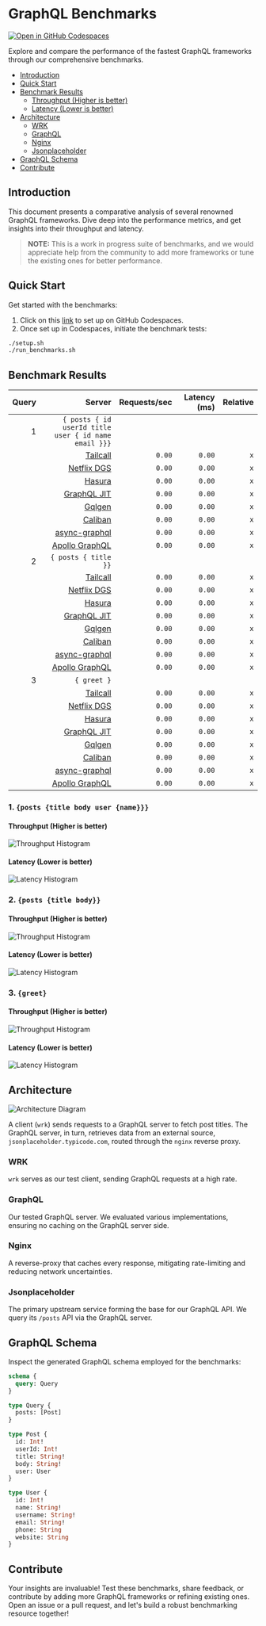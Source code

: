 # GraphQL Benchmarks <!-- omit from toc -->

[![Open in GitHub Codespaces](https://github.com/codespaces/badge.svg)](https://codespaces.new/tailcallhq/graphql-benchmarks)

Explore and compare the performance of the fastest GraphQL frameworks through our comprehensive benchmarks.

- [Introduction](#introduction)
- [Quick Start](#quick-start)
- [Benchmark Results](#benchmark-results)
  - [Throughput (Higher is better)](#throughput-higher-is-better)
  - [Latency (Lower is better)](#latency-lower-is-better)
- [Architecture](#architecture)
  - [WRK](#wrk)
  - [GraphQL](#graphql)
  - [Nginx](#nginx)
  - [Jsonplaceholder](#jsonplaceholder)
- [GraphQL Schema](#graphql-schema)
- [Contribute](#contribute)

[Tailcall]: https://github.com/tailcallhq/tailcall
[Gqlgen]: https://github.com/99designs/gqlgen
[Apollo GraphQL]: https://github.com/apollographql/apollo-server
[Netflix DGS]: https://github.com/netflix/dgs-framework
[Caliban]: https://github.com/ghostdogpr/caliban
[async-graphql]: https://github.com/async-graphql/async-graphql
[Hasura]: https://github.com/hasura/graphql-engine
[GraphQL JIT]: https://github.com/zalando-incubator/graphql-jit

## Introduction

This document presents a comparative analysis of several renowned GraphQL frameworks. Dive deep into the performance metrics, and get insights into their throughput and latency.

> **NOTE:** This is a work in progress suite of benchmarks, and we would appreciate help from the community to add more frameworks or tune the existing ones for better performance.

## Quick Start

Get started with the benchmarks:

1. Click on this [link](https://codespaces.new/tailcallhq/graphql-benchmarks) to set up on GitHub Codespaces.
2. Once set up in Codespaces, initiate the benchmark tests:

```bash
./setup.sh
./run_benchmarks.sh
```

## Benchmark Results

<!-- PERFORMANCE_RESULTS_START -->

| Query | Server | Requests/sec | Latency (ms) | Relative |
|-------:|--------:|--------------:|--------------:|---------:|
| 1 | `{ posts { id userId title user { id name email }}}` |
|| [Tailcall] | `0.00` | `0.00` | `x` |
|| [Netflix DGS] | `0.00` | `0.00` | `x` |
|| [Hasura] | `0.00` | `0.00` | `x` |
|| [GraphQL JIT] | `0.00` | `0.00` | `x` |
|| [Gqlgen] | `0.00` | `0.00` | `x` |
|| [Caliban] | `0.00` | `0.00` | `x` |
|| [async-graphql] | `0.00` | `0.00` | `x` |
|| [Apollo GraphQL] | `0.00` | `0.00` | `x` |
| 2 | `{ posts { title }}` |
|| [Tailcall] | `0.00` | `0.00` | `x` |
|| [Netflix DGS] | `0.00` | `0.00` | `x` |
|| [Hasura] | `0.00` | `0.00` | `x` |
|| [GraphQL JIT] | `0.00` | `0.00` | `x` |
|| [Gqlgen] | `0.00` | `0.00` | `x` |
|| [Caliban] | `0.00` | `0.00` | `x` |
|| [async-graphql] | `0.00` | `0.00` | `x` |
|| [Apollo GraphQL] | `0.00` | `0.00` | `x` |
| 3 | `{ greet }` |
|| [Tailcall] | `0.00` | `0.00` | `x` |
|| [Netflix DGS] | `0.00` | `0.00` | `x` |
|| [Hasura] | `0.00` | `0.00` | `x` |
|| [GraphQL JIT] | `0.00` | `0.00` | `x` |
|| [Gqlgen] | `0.00` | `0.00` | `x` |
|| [Caliban] | `0.00` | `0.00` | `x` |
|| [async-graphql] | `0.00` | `0.00` | `x` |
|| [Apollo GraphQL] | `0.00` | `0.00` | `x` |

<!-- PERFORMANCE_RESULTS_END -->



### 1. `{posts {title body user {name}}}`
#### Throughput (Higher is better)

![Throughput Histogram](assets/req_sec_histogram1.png)

#### Latency (Lower is better)

![Latency Histogram](assets/latency_histogram1.png)

### 2. `{posts {title body}}`
#### Throughput (Higher is better)

![Throughput Histogram](assets/req_sec_histogram2.png)

#### Latency (Lower is better)

![Latency Histogram](assets/latency_histogram2.png)

### 3. `{greet}`
#### Throughput (Higher is better)

![Throughput Histogram](assets/req_sec_histogram3.png)

#### Latency (Lower is better)

![Latency Histogram](assets/latency_histogram3.png)

## Architecture

![Architecture Diagram](assets/architecture.png)

A client (`wrk`) sends requests to a GraphQL server to fetch post titles. The GraphQL server, in turn, retrieves data from an external source, `jsonplaceholder.typicode.com`, routed through the `nginx` reverse proxy.

### WRK

`wrk` serves as our test client, sending GraphQL requests at a high rate.

### GraphQL

Our tested GraphQL server. We evaluated various implementations, ensuring no caching on the GraphQL server side.

### Nginx

A reverse-proxy that caches every response, mitigating rate-limiting and reducing network uncertainties.

### Jsonplaceholder

The primary upstream service forming the base for our GraphQL API. We query its `/posts` API via the GraphQL server.

## GraphQL Schema

Inspect the generated GraphQL schema employed for the benchmarks:

```graphql
schema {
  query: Query
}

type Query {
  posts: [Post]
}

type Post {
  id: Int!
  userId: Int!
  title: String!
  body: String!
  user: User
}

type User {
  id: Int!
  name: String!
  username: String!
  email: String!
  phone: String
  website: String
}
```

## Contribute

Your insights are invaluable! Test these benchmarks, share feedback, or contribute by adding more GraphQL frameworks or refining existing ones. Open an issue or a pull request, and let's build a robust benchmarking resource together!
